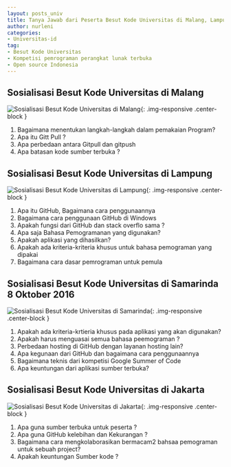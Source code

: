 ```yaml
---
layout: posts_univ
title: Tanya Jawab dari Peserta Besut Kode Universitas di Malang, Lampung, Samarinda dan Jakarta Apa, Kapan, Bagaimana, Mengapa?
author: nurleni
categories:
- Universitas-id
tag:
- Besut Kode Universitas
- Kompetisi pemrograman perangkat lunak terbuka
- Open source Indonesia
---
```


## Sosialisasi Besut Kode Universitas di Malang 

![Sosialisasi Besut Kode Universitas di Malang](http://wikimedia-id.github.io/besutkode/img/blog/Sosialisasi%20Besut%20Kode%20Universitas%20di%20Malang%2025%20September%202016.jpg "Sosialisasi Besut Kode Universitas di Malang"){: .img-responsive .center-block } 

1. Bagaimana menentukan langkah-langkah dalam pemakaian Program?
2. Apa itu Gitt Pull ?
3. Apa perbedaan antara Gitpull dan gitpush
4. Apa batasan kode sumber terbuka ?

## Sosialisasi Besut Kode Universitas di Lampung

![Sosialisasi Besut Kode Universitas di Lampung](http://wikimedia-id.github.io/besutkode/img/blog/Sosialisasi%20Besut%20Kode%20Universitas%20di%20Lampung%201%20Oktober%202016.jpg "Sosialisasi Besut Kode Universitas di Lampung"){: .img-responsive .center-block } 

1. Apa itu GitHub, Bagaimana cara penggunaannya
2. Bagaimana cara penggunaan GitHub di Windows
3. Apakah  fungsi dari GitHub dan stack overflo sama ?
4. Apa saja Bahasa Pemogramanan yang digunakan?
5. Apakah aplikasi yang dihasilkan?
6. Apakah ada kriteria-kriteria khusus untuk bahasa pemograman yang dipakai 
7. Bagaimana cara dasar pemrograman untuk pemula

## Sosialisasi Besut Kode Universitas di Samarinda 8 Oktober 2016

![Sosialisasi Besut Kode Universitas di Samarinda](http://wikimedia-id.github.io/besutkode/img/blog/Sosialisasi%20Besut%20Kode%20Universitas%20di%20Samarinda%208%20Oktober%202016.jpg "Sosialisasi Besut Kode Universitas di Samarinda"){: .img-responsive .center-block }

1. Apakah ada kriteria-krtieria khusus pada aplikasi yang akan digunakan?
2. Apakah harus menguasai semua bahasa peemograman ?
3. Perbedaan hosting di GitHub dengan layanan hosting lain?
4. Apa kegunaan dari GitHub dan bagaimana cara penggunaannya
5. Bagaimana teknis dari kompetisi Google Summer of Code
6. Apa keuntungan dari aplikasi sumber terbuka?


## Sosialisasi Besut Kode Universitas di Jakarta

![Sosialisasi Besut Kode Universitas di Jakarta](http://wikimedia-id.github.io/besutkode/img/blog/Sosialisasi%20Besut%20Kode%20Universitas%20di%20Jakarta%2010%20Oktober%202016.jpg "Sosialisasi Besut Kode Universitas di Jakarta"){: .img-responsive .center-block } 


1. Apa guna sumber terbuka untuk peserta ?
2. Apa guna GitHub kelebihan dan Kekurangan ?
3. Bagaimana cara mengkolaborasikan bermacam2 bahsaa pemograman untuk sebuah project?
4. Apakah keuntungan Sumber kode ?
